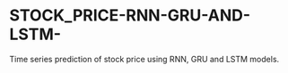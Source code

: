 # STOCK_PRICE-RNN-GRU-AND-LSTM-
Time series prediction of stock price using RNN, GRU and LSTM models. 
